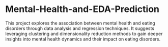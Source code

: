 # Mental-Health-and-EDA-Prediction
This project explores the association between mental health and eating disorders through data analysis and regression techniques. It suggests leveraging clustering and dimensionality reduction methods to gain deeper insights into mental health dynamics and their impact on eating disorders.
